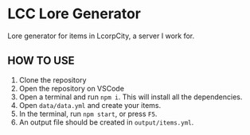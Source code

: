 # LCC Lore Generator

Lore generator for items in LcorpCity, a server I work for.

## HOW TO USE

1. Clone the repository
1. Open the repository on VSCode
1. Open a terminal and run `npm i`. This will install all the dependencies.
1. Open `data/data.yml` and create your items.
1. In the terminal, run `npm start`, or press `F5`.
1. An output file should be created in `output/items.yml`.
